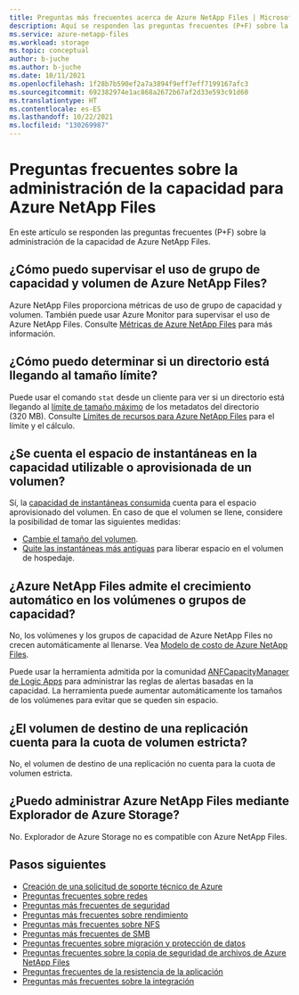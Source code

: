 ```yaml
---
title: Preguntas más frecuentes acerca de Azure NetApp Files | Microsoft Docs
description: Aquí se responden las preguntas frecuentes (P+F) sobre la administración de la capacidad de Azure NetApp Files.
ms.service: azure-netapp-files
ms.workload: storage
ms.topic: conceptual
author: b-juche
ms.author: b-juche
ms.date: 10/11/2021
ms.openlocfilehash: 1f28b7b590ef2a7a3894f9eff7eff7199167afc3
ms.sourcegitcommit: 692382974e1ac868a2672b67af2d33e593c91d60
ms.translationtype: HT
ms.contentlocale: es-ES
ms.lasthandoff: 10/22/2021
ms.locfileid: "130269987"
---
```

# <a name="capacity-management-faqs-for-azure-netapp-files"></a>Preguntas frecuentes sobre la administración de la capacidad para Azure NetApp Files

En este artículo se responden las preguntas frecuentes (P+F) sobre la administración de la capacidad de Azure NetApp Files.

## <a name="how-do-i-monitor-usage-for-capacity-pool-and-volume-of-azure-netapp-files"></a>¿Cómo puedo supervisar el uso de grupo de capacidad y volumen de Azure NetApp Files? 

Azure NetApp Files proporciona métricas de uso de grupo de capacidad y volumen. También puede usar Azure Monitor para supervisar el uso de Azure NetApp Files. Consulte [Métricas de Azure NetApp Files](azure-netapp-files-metrics.md) para más información. 

## <a name="how-do-i-determine-if-a-directory-is-approaching-the-limit-size"></a>¿Cómo puedo determinar si un directorio está llegando al tamaño límite?

Puede usar el comando `stat` desde un cliente para ver si un directorio está llegando al [límite de tamaño máximo](azure-netapp-files-resource-limits.md#resource-limits) de los metadatos del directorio (320 MB).
Consulte [Límites de recursos para Azure NetApp Files](azure-netapp-files-resource-limits.md#directory-limit) para el límite y el cálculo. 

## <a name="does-snapshot-space-count-towards-the-usable--provisioned-capacity-of-a-volume"></a>¿Se cuenta el espacio de instantáneas en la capacidad utilizable o aprovisionada de un volumen?

Sí, la [capacidad de instantáneas consumida](azure-netapp-files-cost-model.md#capacity-consumption-of-snapshots) cuenta para el espacio aprovisionado del volumen. En caso de que el volumen se llene, considere la posibilidad de tomar las siguientes medidas:

* [Cambie el tamaño del volumen](azure-netapp-files-resize-capacity-pools-or-volumes.md).
* [Quite las instantáneas más antiguas](snapshots-delete.md) para liberar espacio en el volumen de hospedaje. 

## <a name="does-azure-netapp-files-support-auto-grow-for-volumes-or-capacity-pools"></a>¿Azure NetApp Files admite el crecimiento automático en los volúmenes o grupos de capacidad?

No, los volúmenes y los grupos de capacidad de Azure NetApp Files no crecen automáticamente al llenarse. Vea [Modelo de costo de Azure NetApp Files](azure-netapp-files-cost-model.md).   

Puede usar la herramienta admitida por la comunidad [ANFCapacityManager de Logic Apps](https://github.com/ANFTechTeam/ANFCapacityManager) para administrar las reglas de alertas basadas en la capacidad. La herramienta puede aumentar automáticamente los tamaños de los volúmenes para evitar que se queden sin espacio.

## <a name="does-the-destination-volume-of-a-replication-count-towards-hard-volume-quota"></a>¿El volumen de destino de una replicación cuenta para la cuota de volumen estricta?  

No, el volumen de destino de una replicación no cuenta para la cuota de volumen estricta.

## <a name="can-i-manage-azure-netapp-files-through-azure-storage-explorer"></a>¿Puedo administrar Azure NetApp Files mediante Explorador de Azure Storage?

No. Explorador de Azure Storage no es compatible con Azure NetApp Files.

## <a name="next-steps"></a>Pasos siguientes  

- [Creación de una solicitud de soporte técnico de Azure](../azure-portal/supportability/how-to-create-azure-support-request.md)
- [Preguntas frecuentes sobre redes](faq-networking.md)
- [Preguntas más frecuentes de seguridad](faq-security.md)
- [Preguntas más frecuentes sobre rendimiento](faq-performance.md)
- [Preguntas más frecuentes sobre NFS](faq-nfs.md)
- [Preguntas más frecuentes de SMB](faq-smb.md)
- [Preguntas frecuentes sobre migración y protección de datos](faq-data-migration-protection.md)
- [Preguntas frecuentes sobre la copia de seguridad de archivos de Azure NetApp Files](faq-backup.md)
- [Preguntas frecuentes de la resistencia de la aplicación](faq-application-resilience.md)
- [Preguntas más frecuentes sobre la integración](faq-integration.md)
